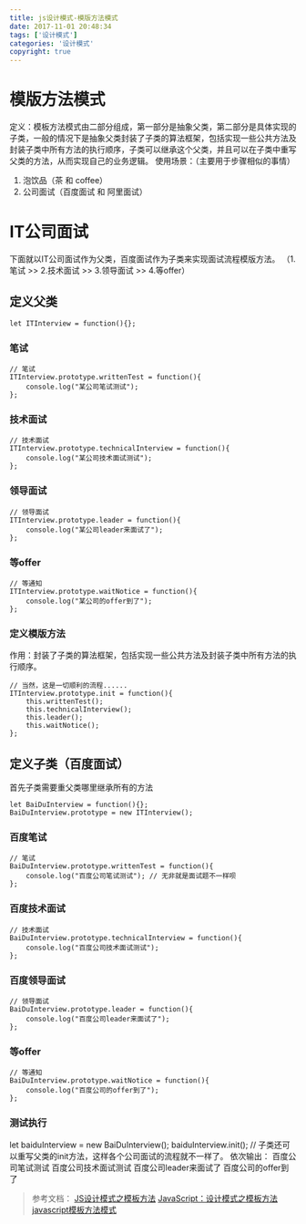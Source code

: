 ```yaml
---
title: js设计模式-模版方法模式
date: 2017-11-01 20:48:34
tags: ['设计模式']
categories: '设计模式'
copyright: true
---
```

#	模版方法模式
定义：模板方法模式由二部分组成，第一部分是抽象父类，第二部分是具体实现的子类，一般的情况下是抽象父类封装了子类的算法框架，包括实现一些公共方法及封装子类中所有方法的执行顺序，子类可以继承这个父类，并且可以在子类中重写父类的方法，从而实现自己的业务逻辑。
使用场景：（主要用于步骤相似的事情）
1.	泡饮品（茶 和 coffee）
2.	公司面试（百度面试 和 阿里面试）

#	IT公司面试
下面就以IT公司面试作为父类，百度面试作为子类来实现面试流程模版方法。
（1.笔试 >> 2.技术面试 >> 3.领导面试 >> 4.等offer）
##	定义父类
`let ITInterview = function(){};`
###	笔试
```
// 笔试
ITInterview.prototype.writtenTest = function(){
	console.log("某公司笔试测试");
};
```
###	技术面试
```
// 技术面试
ITInterview.prototype.technicalInterview = function(){
	console.log("某公司技术面试测试");
}; 
```
###	领导面试
```
// 领导面试
ITInterview.prototype.leader = function(){
	console.log("某公司leader来面试了");
};
```
###	等offer
```
// 等通知
ITInterview.prototype.waitNotice = function(){
	console.log("某公司的offer到了");
};
```
###	定义模版方法
作用：封装了子类的算法框架，包括实现一些公共方法及封装子类中所有方法的执行顺序。
```
// 当然，这是一切顺利的流程......
ITInterview.prototype.init = function(){
	this.writtenTest();
	this.technicalInterview();
	this.leader();
	this.waitNotice();
};
```
##	定义子类（百度面试）
首先子类需要重父类哪里继承所有的方法
```
let BaiDuInterview = function(){};
BaiDuInterview.prototype = new ITInterview();
```
###	百度笔试
```
// 笔试
BaiDuInterview.prototype.writtenTest = function(){
	console.log("百度公司笔试测试"); // 无非就是面试题不一样呗
};
```
###	百度技术面试
```
// 技术面试
BaiDuInterview.prototype.technicalInterview = function(){
	console.log("百度公司技术面试测试");
}; 
```
###	百度领导面试
```
// 领导面试
BaiDuInterview.prototype.leader = function(){
	console.log("百度公司leader来面试了");
};
```
###	等offer
```
// 等通知
BaiDuInterview.prototype.waitNotice = function(){
	console.log("百度公司的offer到了");
};
```
###	测试执行
let baiduInterview = new BaiDuInterview();
baiduInterview.init(); // 子类还可以重写父类的init方法，这样各个公司面试的流程就不一样了。
依次输出：
百度公司笔试测试
百度公司技术面试测试
百度公司leader来面试了
百度公司的offer到了

>	参考文档：
[JS设计模式之模板方法](http://blog.csdn.net/xu_ya_fei/article/details/51628310)
[JavaScript：设计模式之模板方法](https://www.2cto.com/kf/201507/420128.html)
[javascript模板方法模式](http://www.cnblogs.com/tugenhua0707/p/4780227.html)
















